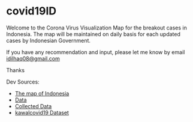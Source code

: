 # covid19ID

Welcome to the Corona Virus Visualization Map for the breakout cases in Indonesia. The map will be maintained on daily basis for each updated cases by Indonesian Government.

If you have any recommendation and input, please let me know by email idilhaq08@gmail.com

Thanks

Dev Sources:
* [The map of Indonesia](https://jsfiddle.net/gh/get/library/pure/highslide-software/highcharts.com/tree/master/samples/mapdata/countries/id/id-all)
* [Data](https://infeksiemerging.kemkes.go.id/)
* [Collected Data](https://docs.google.com/spreadsheets/d/18uJJ8aKw0uKk2WZ18xQgeLhks8WJHGj8tWgw4oTXMN0/edit?usp=sharing)
* [kawalcovid19 Dataset](https://docs.google.com/spreadsheets/d/1ma1T9hWbec1pXlwZ89WakRk-OfVUQZsOCFl4FwZxzVw/edit#gid=0)
